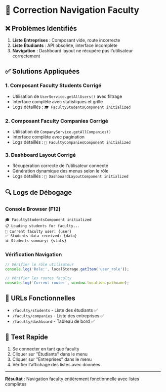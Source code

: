 # 🔧 Correction Navigation Faculty

## ❌ **Problèmes Identifiés**
1. **Liste Entreprises** : Composant vide, route incorrecte
2. **Liste Étudiants** : API obsolète, interface incomplète  
3. **Navigation** : Dashboard layout ne récupère pas l'utilisateur correctement

## ✅ **Solutions Appliquées**

### 1. **Composant Faculty Students Corrigé**
- Utilisation de `UserService.getAllUsers()` avec filtrage
- Interface complète avec statistiques et grille
- Logs détaillés : `🎓 FacultyStudentsComponent initialized`

### 2. **Composant Faculty Companies Corrigé**  
- Utilisation de `CompanyService.getAllCompanies()`
- Interface complète avec pagination
- Logs détaillés : `🏢 FacultyCompaniesComponent initialized`

### 3. **Dashboard Layout Corrigé**
- Récupération correcte de l'utilisateur connecté
- Génération dynamique des menus selon le rôle
- Logs détaillés : `📱 DashboardLayoutComponent initialized`

## 🔍 **Logs de Débogage**

### Console Browser (F12)
```
🎓 FacultyStudentsComponent initialized
📋 Loading students for faculty...
👤 Current faculty user: {user}
✅ Students data received: {data}
📊 Students summary: {stats}
```

### Vérification Navigation
```javascript
// Vérifier le rôle utilisateur
console.log('Role:', localStorage.getItem('user_role'));

// Vérifier les routes faculty
console.log('Current route:', window.location.pathname);
```

## 🎯 **URLs Fonctionnelles**
- `/faculty/students` - Liste des étudiants ✅
- `/faculty/companies` - Liste des entreprises ✅  
- `/faculty/dashboard` - Tableau de bord ✅

## 🧪 **Test Rapide**
1. Se connecter en tant que faculty
2. Cliquer sur "Étudiants" dans le menu
3. Cliquer sur "Entreprises" dans le menu
4. Vérifier l'affichage des listes avec données

---
**Résultat** : Navigation faculty entièrement fonctionnelle avec listes complètes